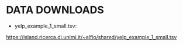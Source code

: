 # DATA DOWNLOADS
- yelp_example_1_small.tsv: 
<a href='island.ricerca.di.unimi.it/~alfio/shared/yelp_example_1_small.tsv'>
https://island.ricerca.di.unimi.it/~alfio/shared/yelp_example_1_small.tsv</a>
